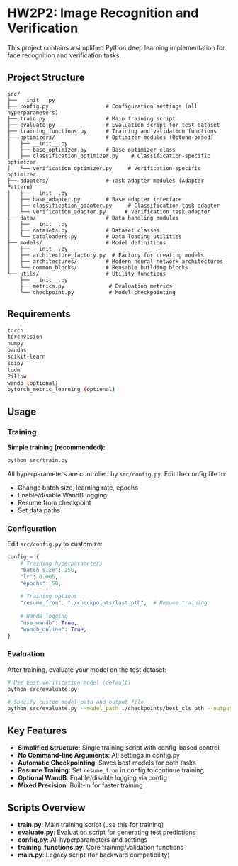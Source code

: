 # HW2P2: Image Recognition and Verification

This project contains a simplified Python deep learning implementation for face recognition and verification tasks.

## Project Structure

```
src/
├── __init__.py
├── config.py                  # Configuration settings (all hyperparameters)
├── train.py                   # Main training script
├── evaluate.py                # Evaluation script for test dataset
├── training_functions.py      # Training and validation functions
├── optimizers/                # Optimizer modules (Optuna-based)
│   ├── __init__.py
│   ├── base_optimizer.py      # Base optimizer class
│   ├── classification_optimizer.py    # Classification-specific optimizer
│   └── verification_optimizer.py     # Verification-specific optimizer
├── adapters/                  # Task adapter modules (Adapter Pattern)
│   ├── __init__.py
│   ├── base_adapter.py        # Base adapter interface
│   ├── classification_adapter.py     # Classification task adapter
│   └── verification_adapter.py      # Verification task adapter
├── data/                      # Data handling modules
│   ├── __init__.py
│   ├── datasets.py            # Dataset classes
│   └── dataloaders.py         # Data loading utilities
├── models/                    # Model definitions
│   ├── __init__.py
│   ├── architecture_factory.py  # Factory for creating models
│   ├── architectures/         # Modern neural network architectures
│   └── common_blocks/         # Reusable building blocks
└── utils/                     # Utility functions
    ├── __init__.py
    ├── metrics.py              # Evaluation metrics
    └── checkpoint.py           # Model checkpointing

```

## Requirements

```bash
torch
torchvision
numpy
pandas
scikit-learn
scipy
tqdm
Pillow
wandb (optional)
pytorch_metric_learning (optional)
```

## Usage

### Training

**Simple training (recommended):**
```bash
python src/train.py
```

All hyperparameters are controlled by `src/config.py`. Edit the config file to:
- Change batch size, learning rate, epochs
- Enable/disable WandB logging
- Resume from checkpoint
- Set data paths

### Configuration

Edit `src/config.py` to customize:

```python
config = {
    # Training hyperparameters
    "batch_size": 256,
    "lr": 0.005,
    "epochs": 50,
    
    # Training options
    "resume_from": "./checkpoints/last.pth",  # Resume training
    
    # WandB logging
    "use_wandb": True,
    "wandb_online": True,
}
```

### Evaluation

After training, evaluate your model on the test dataset:

```bash
# Use best verification model (default)
python src/evaluate.py

# Specify custom model path and output file
python src/evaluate.py --model_path ./checkpoints/best_cls.pth --output_file my_submission.csv
```

## Key Features

- **Simplified Structure**: Single training script with config-based control
- **No Command-line Arguments**: All settings in config.py
- **Automatic Checkpointing**: Saves best models for both tasks
- **Resume Training**: Set `resume_from` in config to continue training
- **Optional WandB**: Enable/disable logging via config
- **Mixed Precision**: Built-in for faster training

## Scripts Overview

- **train.py**: Main training script (use this for training)
- **evaluate.py**: Evaluation script for generating test predictions
- **config.py**: All hyperparameters and settings
- **training_functions.py**: Core training/validation functions
- **main.py**: Legacy script (for backward compatibility)
